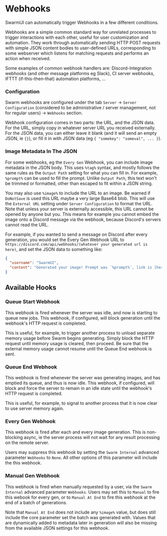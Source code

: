 # Webhooks

SwarmUI can automatically trigger Webhooks in a few different conditions.

Webhooks are a simple common standard way for unrelated processes to trigger interactions with each other, useful for user customization and automation. They work through automatically sending HTTP POST requests with simple JSON content bodies to user-defined URLs, corresponding to some webserver which listens for matching requests and performs an action when received.

Some examples of common webhook handlers are: Discord-Integration webhooks (and other message platforms eg Slack), CI server webhooks, IFTTT (if-this-then-that) automation platforms, ...

### Configuration

Swarm webhooks are configured under the tab `Server` -> `Server Configuration` (considered to be administrative / server management, not for regular users) -> `Webhooks` section.

Webhook configuration comes in two parts: the URL, and the JSON data. For the URL, simply copy in whatever server URL you received externally. For the JSON data, you can either leave it blank (and it will send an empty JSON, ie `{}`), or fill it in with JSON data (eg `{ "somekey": "someval", ... }`).

### Image Metadata In The JSON

For some webhooks, eg the `Every Gen` Webhook, you can include image metadata in the JSON body. This uses `%tag%` syntax, and mostly follows the same rules as the `Output Path` setting for what you can fill in. For example, `%prompt%` can be used to fill the prompt. Unlike `Output Path`, this text won't be trimmed or formatted, other than escaped to fit within a JSON string.

You may also use `%image%` to include the URL to an image. Be warned if `DoNotSave` is used this URL maybe a very large Base64 blob. This will use the `External URL` setting under `Server Configuration` to format the URL. Note that unless your server is externally accessible, this URL cannot be opened by anyone but you. This means for example you cannot embed the image onto a Discord message via the webhook, because Discord's servers cannot read the URL.

For example, if you wanted to send a message on Discord after every generation, you would set the Every Gen Webhook URL to `https://discord.com/api/webhooks/(whatever your generated url is here)`, and set the JSON data to something like:
```json
{
  "username": "SwarmUI",
  "content": "Generated your image! Prompt was `%prompt%`, link is [here!](%image%)"
}
```

## Available Hooks

### Queue Start Webhook

This webhook is fired whenever the server was idle, and now is starting to queue new jobs. This webhook, if configured, will block generation until the webhook's HTTP request is completed.

This is useful, for example, to trigger another process to unload separate memory usage before Swarm begins generating. Simply block the HTTP request until memory usage is cleared, then proceed. Be sure that the external memory usage cannot resume until the Queue End webhook is sent.

### Queue End Webhook

This webhook is fired whenever the server was generating images, and has emptied its queue, and thus is now idle. This webhook, if configured, will block and force the server to remain in an idle state until the webhook's HTTP request is completed.

This is useful, for example, to signal to another process that it is now clear to use server memory again.

### Every Gen Webhook

This webhook is fired after each and every image generation. This is non-blocking async, ie the server process will not wait for any result processing on the remote server.

Users may suppress this webhook by setting the `Swarm Internal` advanced parameter `Webhooks` to `None`. All other options of this parameter will include the this webhook.

### Manual Gen Webhook

This webhook is fired when manually requested by a user, via the `Swarm Internal` advanced parameter `Webhooks`. Users may set this to `Manual` to fire this webook for every gen, or to `Manual At End` to fire this webhook at the end of a batch of generations.

Note that `Manual At End` does not include any `%image%` value, but does still include the core parameter set the batch was generated with. Values that are dynamically added to metadata later in generation will also be missing from the available JSON settings for this webhook.
